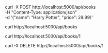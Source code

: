curl -X POST http://localhost:5000/api/books \
  -H "Content-Type: application/json" \
  -d '{"name": "Harry Potter", "price": 29.99}'

curl http://localhost:5000/api/books

curl http://localhost:5000/api/books/1

curl -X DELETE http://localhost:5000/api/books/1